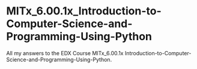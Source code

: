 # MITx_6.00.1x_Introduction-to-Computer-Science-and-Programming-Using-Python

All my answers to the EDX Course MITx_6.00.1x Introduction-to-Computer-Science-and-Programming-Using-Python.
